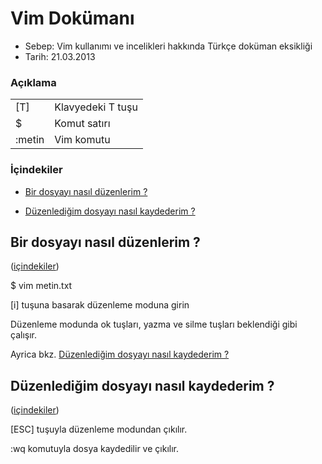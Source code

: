 Vim Dokümanı
============

- Sebep: Vim kullanımı ve incelikleri hakkında Türkçe doküman eksikliği
- Tarih: 21.03.2013

### Açıklama

<table>
  <tbody>
    <tr><td>[T]</td><td>Klavyedeki T tuşu</td></tr>
    <tr><td>$</td><td>Komut satırı</td></tr>
    <tr><td>:metin</td><td>Vim komutu</td></tr>
  </tbody>
</table>

### <a id="icindekiler" />İçindekiler

* [Bir dosyayı nasıl düzenlerim ?](#duzenle)

* [Düzenlediğim dosyayı nasıl kaydederim ?](#kaydetcik)

## <a id="duzenle" />Bir dosyayı nasıl düzenlerim ? 
([içindekiler](#icindekiler))

$ vim metin.txt

[i] tuşuna basarak düzenleme moduna girin

Düzenleme modunda ok tuşları, yazma ve silme tuşları beklendiği gibi çalışır.

Ayrica bkz. [Düzenlediğim dosyayı nasıl kaydederim ?](#kaydetcik)

## <a id="kaydetcik" />Düzenlediğim dosyayı nasıl kaydederim ? 
([içindekiler](#icindekiler))

[ESC] tuşuyla düzenleme modundan çıkılır.

:wq komutuyla dosya kaydedilir ve çıkılır.
